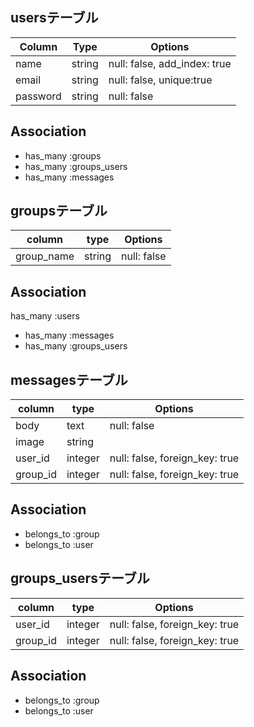 
## usersテーブル

|Column|Type|Options|
|------|----|-------|
|name|string|null: false, add_index: true|
|email|string|null: false, unique:true|
|password|string|null: false|

## Association
- has_many :groups
- has_many :groups_users
- has_many :messages

## groupsテーブル

|column|type|Options|
|------|----|-------|
|group_name|string|null: false|

## Association
has_many :users
- has_many :messages
- has_many :groups_users

## messagesテーブル

|column|type|Options|
|------|----|-------|
|body|text|null: false|
|image|string||
|user_id|integer|null: false, foreign_key: true|
|group_id|integer|null: false, foreign_key: true|

## Association
- belongs_to :group
- belongs_to :user

## groups_usersテーブル

|column|type|Options|
|------|----|-------|
|user_id|integer|null: false, foreign_key: true|
|group_id|integer|null: false, foreign_key: true|

## Association
- belongs_to :group
- belongs_to :user


